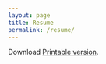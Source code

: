 ```yaml
---
layout: page
title: Resume
permalink: /resume/
---
```


Download [Printable version](/resume_madalin_ignisca_front_end_web_developer.pdf).